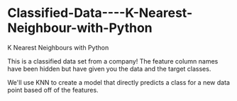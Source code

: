 # Classified-Data----K-Nearest-Neighbour-with-Python

K Nearest Neighbours with Python

This is a classified data set from a company! The feature column names have been hidden but have given you the data and the target classes. 

We'll use KNN to create a model that directly predicts a class for a new data point based off of the features.
